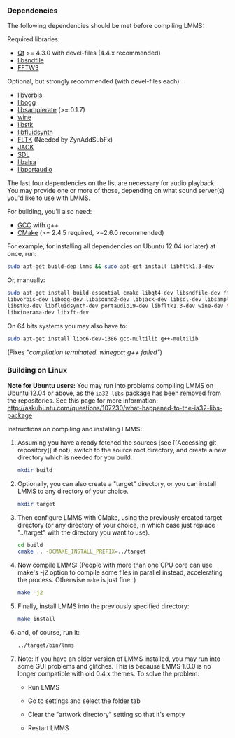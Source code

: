 ### Dependencies

The following dependencies should be met before compiling LMMS:

Required libraries:

* [Qt](http://qt-project.org/) >= 4.3.0 with devel-files (4.4.x recommended)
* [libsndfile](http://www.mega-nerd.com/libsndfile/)
* [FFTW3](http://www.fftw.org/)

Optional, but strongly recommended (with devel-files each):
* [libvorbis](http://xiph.org/vorbis/)
* [libogg](http://xiph.org/ogg/)
* [libsamplerate](http://www.mega-nerd.com/SRC/) (>= 0.1.7)
* [wine](http://www.winehq.org/)
* [libstk](http://www.libstk.net/)
* [libfluidsynth](http://fluidsynth.sourceforge.net/)
* [FLTK](http://www.fltk.org/) (Needed by ZynAddSubFx)
* [JACK](http://jackaudio.org/)
* [SDL](http://www.libsdl.org/)
* [libalsa](http://www.alsa-project.org/)
* [libportaudio](http://www.portaudio.com/)

The last four dependencies on the list are necessary for audio playback. You may provide one or more of those, depending on what sound server(s) you'd like to use with LMMS.

For building, you'll also need:
* [GCC](http://gcc.gnu.org/) with g++
* [CMake](http://www.cmake.org/) (>= 2.4.5 required, >=2.6.0 recommended)

For example, for installing all dependencies on Ubuntu 12.04 (or later) at once, run:
```sh
sudo apt-get build-dep lmms && sudo apt-get install libfltk1.3-dev
```
Or, manually:
```sh
sudo apt-get install build-essential cmake libqt4-dev libsndfile-dev fftw3-dev \
libvorbis-dev libogg-dev libasound2-dev libjack-dev libsdl-dev libsamplerate0-dev \
libstk0-dev libfluidsynth-dev portaudio19-dev libfltk1.3-dev wine-dev \
libxinerama-dev libxft-dev
```
On 64 bits systems you may also have to:
```sh
sudo apt-get install libc6-dev-i386 gcc-multilib g++-multilib
```

 (Fixes *"compilation terminated.  winegcc: g++ failed"*)

### Building on Linux

**Note for Ubuntu users:** You may run into problems compiling LMMS on Ubuntu 12.04 or above, as the `ia32-libs` package has been removed from the repositories. See this page for more information: <http://askubuntu.com/questions/107230/what-happened-to-the-ia32-libs-package>

Instructions on compiling and installing LMMS:


1. Assuming you have already fetched the sources (see [[Accessing git repository]] if not), switch to the source root directory, and create a new directory which is needed for you build.

    ```sh
    mkdir build
    ```
2. Optionally, you can also create a "target" directory, or you can install LMMS to any directory of your choice.

    ```sh
    mkdir target
    ```
3. Then configure LMMS with CMake, using the previously created target directory (or any directory of your choice, in which case just replace "../target" with the directory you want to use).

    ```sh
    cd build
    cmake .. -DCMAKE_INSTALL_PREFIX=../target
    ```
4. Now compile LMMS: (People with more than one CPU core can use make's -j2 option to compile some files in parallel instead, accelerating the process. Otherwise `make` is just fine. )

    ```sh
    make -j2
    ```
5. Finally, install LMMS into the previously specified directory:

    ```sh
    make install
    ```
6. and, of course, run it:

    ```sh
    ../target/bin/lmms
    ```
7. Note: If you have an older version of LMMS installed, you may run into some GUI problems and glitches. This is because LMMS 1.0.0 is no longer compatible with old 0.4.x themes. To solve the problem: 

    - Run LMMS

    - Go to settings and select the folder tab 

    - Clear the "artwork directory" setting so that it's empty 

    - Restart LMMS